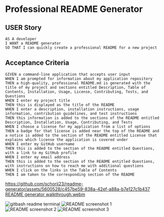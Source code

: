 # Professional README Generator

## USER Story

```
AS A developer
I WANT a README generator
SO THAT I can quickly create a professional README for a new project

```

## Acceptance Criteria

```
GIVEN a command-line application that accepts user input
WHEN I am prompted for information about my application repository
THEN a high-quality, professional README.md is generated with the title of my project and sections entitled Description, Table of Contents, Installation, Usage, License, Contributing, Tests, and Questions
WHEN I enter my project title
THEN this is displayed as the title of the README
WHEN I enter a description, installation instructions, usage information, contribution guidelines, and test instructions
THEN this information is added to the sections of the README entitled Description, Installation, Usage, Contributing, and Tests
WHEN I choose a license for my application from a list of options
THEN a badge for that license is added near the top of the README and a notice is added to the section of the README entitled License that explains which license the application is covered under
WHEN I enter my GitHub username
THEN this is added to the section of the README entitled Questions, with a link to my GitHub profile
WHEN I enter my email address
THEN this is added to the section of the README entitled Questions, with instructions on how to reach me with additional questions
WHEN I click on the links in the Table of Contents
THEN I am taken to the corresponding section of the README
```


https://github.com/schorij23/readme-generator/assets/5600528/c457be59-838a-42ef-a88a-b7e127c1b437
[README generator walkthrough.webm](https://github.com/schorij23/readme-generator/assets/5600528/2551fc3a-bf19-48a7-9834-c0a18630eb99)



![gitbash readme terminal](https://github.com/schorij23/readme-generator/assets/5600528/ac828dc1-7e4a-4f9c-ba57-70cb36b56b55)
![README screenshot 1](https://github.com/schorij23/readme-generator/assets/5600528/83a55fc8-2625-47f4-8d79-d39a38e024b2)
![README screenshot 2](https://github.com/schorij23/readme-generator/assets/5600528/61d10402-6489-4d99-87e5-a565d73c09ef)
![README screenshot 3](https://github.com/schorij23/readme-generator/assets/5600528/1b936a88-35fd-4e10-87c3-defcdc15361f)





